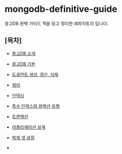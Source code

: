 # mongodb-definitive-guide
몽고DB 완벽 가이드 책을 읽고 정리한 레파지토리 입니다. 

## [목차]

- [몽고DB 소개](documents/몽고DB_소개.md)

- [몽고DB 기본](documents/몽고DB_기본.md)

- [도큐먼트 생성, 갱신, 삭제](documents/도큐먼트_생성_갱신_삭제.md)

- [쿼리](documents/쿼리.md)

- [인덱싱](documents/인덱싱.md)

- [특수 인덱스와 컬렉션 유형](documents/특수_인덱스와_컬렉션_유형.md)

- [트랜잭션](documents/트랜잭션.md)

- [어플리케이션 설계](documents/어플리케이션_설계.md)

- [복제 셋 설정](documents/복제_셋_설정.md)
- 
